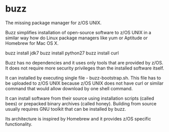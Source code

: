# buzz
The missing package manager for z/OS UNIX. 

Buzz simplifies installation of open-source software to z/OS UNIX in a similar way how do Linux package managers like yum or Aptitude or Homebrew for Mac OS X. 

buzz install jdk7
buzz install python27
buzz install curl

Buzz has no dependencies and it uses only tools that are provided by z/OS. It does not require more security privileges than the installed software itself. 

It can installed by executing single file - buzz-bootstrap.sh. This file has to be uploaded to z/OS UNIX because z/OS UNIX does not have curl or similar command that would allow download by one shell command. 

It can install software from their source using installation scripts (called bees) or prepacked binary archives (called honey). Building from source usually requires GNU toolkit that can be installed by buzz. 

Its architecture is inspired by Homebrew and it provides z/OS specific functionality. 
